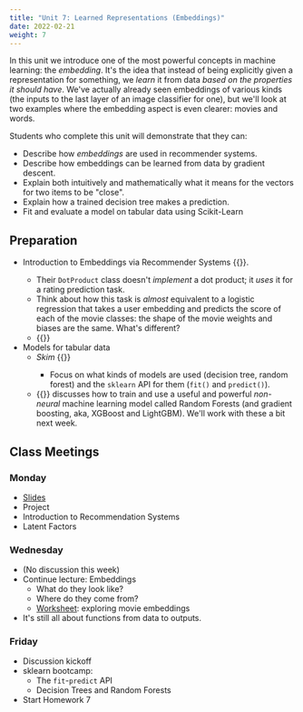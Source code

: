 ```yaml
---
title: "Unit 7: Learned Representations (Embeddings)"
date: 2022-02-21
weight: 7
---
```


In this unit we introduce one of the most powerful concepts in machine learning: the *embedding*. It's the idea that instead of being explicitly given a representation for something, we *learn* it from data *based on the properties it should have*. We've actually already seen embeddings of various kinds (the inputs to the last layer of an image classifier for one), but we'll look at two examples where the embedding aspect is even clearer: movies and words.

Students who complete this unit will demonstrate that they can:

- Describe how *embeddings* are used in recommender systems.
- Describe how embeddings can be learned from data by gradient descent.
- Explain both intuitively and mathematically what it means for the vectors for two items to be "close".
- Explain how a trained decision tree makes a prediction.
- Fit and evaluate a model on tabular data using Scikit-Learn

## Preparation

- Introduction to Embeddings via Recommender Systems {{<fastbook num="8" nbname="08_collab.ipynb">}}.
  - Their `DotProduct` class doesn't *implement* a dot product; it *uses* it for a rating prediction task.
  - Think about how this task is *almost* equivalent to a logistic regression that takes a user embedding and predicts the score of each of the movie classes: the shape of the movie weights and biases are the same. What's different?
  - {{<fastvideo num="7">}}
- Models for tabular data
  - *Skim* {{<fastbook num="9" nbname="09_tabular.ipynb">}}
    - Focus on what kinds of models are used (decision tree, random forest) and the `sklearn` API for them (`fit()` and `predict()`).
  - {{<fastvideo num="6">}} discusses how to train and use a useful and powerful *non-neural* machine learning model called Random Forests (and gradient boosting, aka, XGBoost and LightGBM). We'll work with these a bit next week.

## Class Meetings

### Monday

- [Slides](https://cs.calvin.edu/courses/cs/344/22sp/slides/w7/w7-recsys-embedding.html#1)
- Project
- Introduction to Recommendation Systems
- Latent Factors

### Wednesday

- (No discussion this week)
- Continue lecture: Embeddings
  - What do they look like?
  - Where do they come from?
  - [Worksheet](embedding_worksheet.pdf): exploring movie embeddings
- It's still all about functions from data to outputs.

### Friday

- Discussion kickoff
- sklearn bootcamp:
  - The `fit`-`predict` API
  - Decision Trees and Random Forests
- Start Homework 7

<!--
Prep question

Suppose we have (correctly) defined the function `dot_product(x1, x2)` that computes the dot product of two vectors (stored as lists of numbers).

What would the following code print?

```python
print(dot_product(
  [1.0, 2.0, -1.0],
  [0.0, 2.0, -1.0]
))
```

Fill in the blanks to implement `dot_product(x1, x2)`:

```python
def dot_product(x1, x2):
    result = 0.0
    for ... in range(...):
        ...
    return result
```
-->
